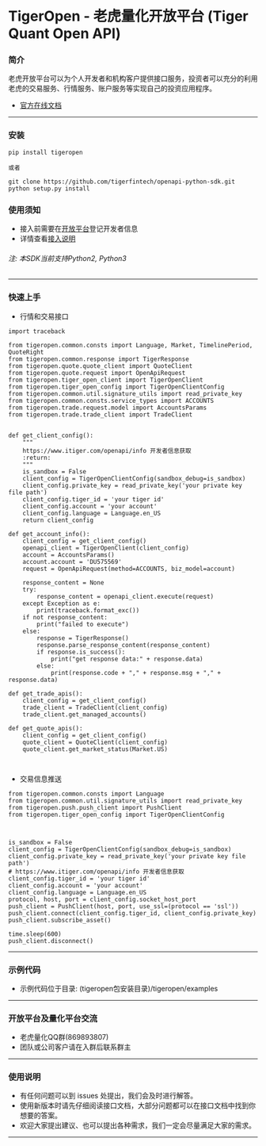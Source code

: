 # TigerOpen - 老虎量化开放平台 (Tiger Quant Open API)

### 简介

老虎开放平台可以为个人开发者和机构客户提供接口服务，投资者可以充分的利用老虎的交易服务、行情服务、账户服务等实现自己的投资应用程序。

- [官方在线文档](https://quant.itiger.com/openapi/py-docs/zh-cn/docs/intro/quickstart.html)

-------------------

### 安装
```
pip install tigeropen

或者

git clone https://github.com/tigerfintech/openapi-python-sdk.git
python setup.py install

```

### 使用须知

- 接入前需要在[开放平台](https://quant.itiger.com/#openapi)登记开发者信息
- 详情查看[接入说明](https://quant.itiger.com/openapi/py-docs/zh-cn/docs/intro/quickstart.html)

###### 注: 本SDK当前支持Python2, Python3

---

### 快速上手
- 行情和交易接口
```
import traceback

from tigeropen.common.consts import Language, Market, TimelinePeriod, QuoteRight
from tigeropen.common.response import TigerResponse
from tigeropen.quote.quote_client import QuoteClient
from tigeropen.quote.request import OpenApiRequest
from tigeropen.tiger_open_client import TigerOpenClient
from tigeropen.tiger_open_config import TigerOpenClientConfig
from tigeropen.common.util.signature_utils import read_private_key
from tigeropen.common.consts.service_types import ACCOUNTS
from tigeropen.trade.request.model import AccountsParams
from tigeropen.trade.trade_client import TradeClient


def get_client_config():
    """
    https://www.itiger.com/openapi/info 开发者信息获取
    :return:
    """
    is_sandbox = False
    client_config = TigerOpenClientConfig(sandbox_debug=is_sandbox)
    client_config.private_key = read_private_key('your private key file path')
    client_config.tiger_id = 'your tiger id'
    client_config.account = 'your account'
    client_config.language = Language.en_US
    return client_config

def get_account_info():
    client_config = get_client_config()
    openapi_client = TigerOpenClient(client_config)
    account = AccountsParams()
    account.account = 'DU575569'
    request = OpenApiRequest(method=ACCOUNTS, biz_model=account)

    response_content = None
    try:
        response_content = openapi_client.execute(request)
    except Exception as e:
        print(traceback.format_exc())
    if not response_content:
        print("failed to execute")
    else:
        response = TigerResponse()
        response.parse_response_content(response_content)
        if response.is_success():
            print("get response data:" + response.data)
        else:
            print(response.code + "," + response.msg + "," + response.data)

def get_trade_apis():
    client_config = get_client_config()
    trade_client = TradeClient(client_config)
    trade_client.get_managed_accounts()
    
def get_quote_apis():
    client_config = get_client_config()
    quote_client = QuoteClient(client_config)
    quote_client.get_market_status(Market.US)
  
    
```

- 交易信息推送
```
from tigeropen.common.consts import Language
from tigeropen.common.util.signature_utils import read_private_key
from tigeropen.push.push_client import PushClient
from tigeropen.tiger_open_config import TigerOpenClientConfig



is_sandbox = False
client_config = TigerOpenClientConfig(sandbox_debug=is_sandbox)
client_config.private_key = read_private_key('your private key file path')
# https://www.itiger.com/openapi/info 开发者信息获取
client_config.tiger_id = 'your tiger id'
client_config.account = 'your account'
client_config.language = Language.en_US
protocol, host, port = client_config.socket_host_port
push_client = PushClient(host, port, use_ssl=(protocol == 'ssl'))
push_client.connect(client_config.tiger_id, client_config.private_key)
push_client.subscribe_asset()

time.sleep(600)
push_client.disconnect()

```

---

### 示例代码

- 示例代码位于目录: (tigeropen包安装目录)/tigeropen/examples

***

### 开放平台及量化平台交流

* 老虎量化QQ群(869893807) 
* 团队或公司客户请在入群后联系群主

***

### 使用说明

* 有任何问题可以到 issues  处提出，我们会及时进行解答。
* 使用新版本时请先仔细阅读接口文档，大部分问题都可以在接口文档中找到你想要的答案。
* 欢迎大家提出建议、也可以提出各种需求，我们一定会尽量满足大家的需求。

---
